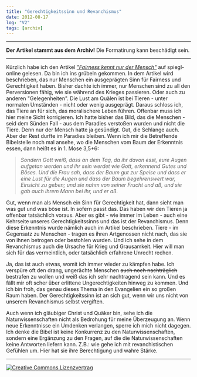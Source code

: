 ```yaml
---
title: "Gerechtigkeitssinn und Revanchismus"
date: 2012-08-17
log: "V2"
tags: [archiv]
---
```

<hr><b>Der Artikel stammt aus dem Archiv!</b> Die Formatirung kann beschädigt sein.<hr>
Kürzlich habe ich den Artikel <a href="http://www.spiegel.de/wissenschaft/mensch/evolution-und-gerechtigkeitssinn-bei-mensch-und-schimpanse-a-849106.html"><i>"Fairness kennt nur der Mensch"</i></a> auf spiegl-online gelesen. Da bin ich ins grübeln gekommen. In dem Artikel wird beschrieben, das nur Menschen ein ausgeprägten Sinn für Fairness und Gerechtigkeit haben. Bisher dachte ich immer, nur Menschen sind zu all den Perversionen fähig, wie sie während des Krieges passieren. Oder auch zu anderen "Gelegenheiten". Die Lust am Quälen ist bei Tieren - unter normalen Umständen - nicht oder wenig ausgeprägt. Daraus schloss ich, das Tiere an für sich, das moralischere Leben führen. Offenbar muss ich hier meine Sicht korrigieren.
<!--break-->
Ich hatte bisher das Bild, das die Menschen - seid dem Sünden Fall - aus dem Paradies verstoßen wurden und nicht die Tiere. Denn nur der Mensch hatte ja gesündigt. Gut, die Schlange auch. Aber der Rest durfte im Paradies bleiben. Wenn ich mir die Betreffende Bibelstelle noch mal ansehe, wo die Menschen vom Baum der Erkenntnis essen, dann heißt es in 1. Mose 3,5+6:

<blockquote>
<i>Sondern Gott weiß, dass an dem Tag, da ihr davon esst, eure Augen aufgetan werden und ihr sein werdet wie Gott, erkennend Gutes und Böses. Und die Frau sah, dass der Baum gut zur Speise und dass er eine Lust für die Augen und dass der Baum begehrenswert war, Einsicht zu geben; und sie nahm von seiner Frucht und aß, und sie gab auch ihrem Mann bei ihr, und er aß.</i>
</blockquote>

Gut, wenn man als Mensch ein Sinn für Gerechtigkeit hat, dann sieht man was gut und was böse ist. In sofern passt das. Das haben wir den Tieren ja offenbar tatsächlich voraus. Aber es  gibt - wie immer im Leben - auch eine Kehrseite unseres Gerechtigkeitssinns und das ist der Revanchismus. Denn diese Erkenntnis wurde nämlich auch im Artikel beschrieben. Tiere - im Gegensatz zu Menschen - tragen es ihren Artgenossen nicht nach, das sie von ihnen betrogen oder bestohlen wurden. Und ich sehe in dem Revanchismus auch die Ursache für Krieg und Grausamkeit. Hier will man sich für das vermeintlich, oder tatsächlich erfahrene Unrecht rechen.

Ja, das ist auch etwas, womit ich immer wieder zu kämpfen habe. Ich verspüre oft den drang, ungerächte Menschen <s>auch noch nachträglich</s> bestrafen zu wollen und weiß das ich sehr nachtragend sein kann. Und es fällt mir oft scher über erlittene Ungerechtigkeiten hinweg zu kommen. Und ich bin froh, das genau dieses Thema in den Evangelien ein so großen Raum haben. Der Gerechtigkeitssinn ist an sich gut, wenn wir uns nicht von unserem Revanchismus selbst vergiften.

Auch wenn ich gläubiger Christ und Quäker bin, sehe ich die Naturwissenschaften nicht als Bedrohung für meine Überzeugung an. Wenn neue Erkenntnisse ein Umdenken verlangen, sperre ich mich nicht dagegen. Ich denke die Bibel ist keine Konkurrenz zu den Naturwissenschaften, sondern eine Ergänzung zu den Fragen, auf die die Naturwissenschaften keine Antworten liefern kann. Z.B.: wie gehe ich mit revanchistischen Gefühlen um. Hier hat sie ihre Berechtigung und wahre Stärke.


<hr>
<a rel="license" href="http://creativecommons.org/licenses/by-sa/3.0/"><img alt="Creative Commons Lizenzvertrag" style="border-width:0" src="http://i.creativecommons.org/l/by-sa/3.0/88x31.png" /></a>

